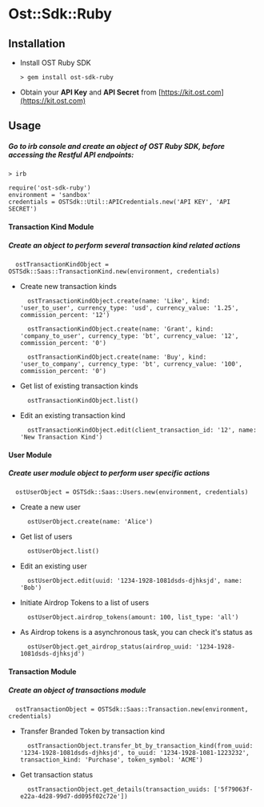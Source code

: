 # Ost::Sdk::Ruby

## Installation

* Install OST Ruby SDK

  ```
  > gem install ost-sdk-ruby
  
  ```
* Obtain your <b>API Key</b> and <b>API Secret</b> from [https://kit.ost.com](https://kit.ost.com)

## Usage

##### Go to irb console and create an object of OST Ruby SDK, before accessing the Restful API endpoints:

  ```
  > irb
  
  require('ost-sdk-ruby')
  environment = 'sandbox'
  credentials = OSTSdk::Util::APICredentials.new('API KEY', 'API SECRET')
  ```

#### Transaction Kind Module 

##### Create an object to perform several transaction kind related actions

  ```
    ostTransactionKindObject = OSTSdk::Saas::TransactionKind.new(environment, credentials)
  ```

* Create new transaction kinds

  ```
    ostTransactionKindObject.create(name: 'Like', kind: 'user_to_user', currency_type: 'usd', currency_value: '1.25', commission_percent: '12')
  ```
  
  ```
    ostTransactionKindObject.create(name: 'Grant', kind: 'company_to_user', currency_type: 'bt', currency_value: '12', commission_percent: '0')
  ```
 
  ```
    ostTransactionKindObject.create(name: 'Buy', kind: 'user_to_company', currency_type: 'bt', currency_value: '100', commission_percent: '0')
  ```
  
* Get list of existing transaction kinds

  ```
    ostTransactionKindObject.list()
  ```
  
* Edit an existing transaction kind

  ```
    ostTransactionKindObject.edit(client_transaction_id: '12', name: 'New Transaction Kind')
  ```
  
#### User Module

##### Create user module object to perform user specific actions

  ```
    ostUserObject = OSTSdk::Saas::Users.new(environment, credentials)
  ```
 
* Create a new user

  ```
    ostUserObject.create(name: 'Alice')
  ```

* Get list of users   
 
  ``` 
    ostUserObject.list()
  ```
  
* Edit an existing user
 
  ```
    ostUserObject.edit(uuid: '1234-1928-1081dsds-djhksjd', name: 'Bob')
  ```
  
* Initiate Airdrop Tokens to a list of users

  ```
    ostUserObject.airdrop_tokens(amount: 100, list_type: 'all')
  ```
    
* As Airdrop tokens is a asynchronous task, you can check it's status as

  ```
    ostUserObject.get_airdrop_status(airdrop_uuid: '1234-1928-1081dsds-djhksjd')
  ```
  
#### Transaction Module

##### Create an object of transactions module

  ```
    ostTransactionObject = OSTSdk::Saas::Transaction.new(environment, credentials)
  ```
  
* Transfer Branded Token by transaction kind

  ```
    ostTransactionObject.transfer_bt_by_transaction_kind(from_uuid: '1234-1928-1081dsds-djhksjd', to_uuid: '1234-1928-1081-1223232', transaction_kind: 'Purchase', token_symbol: 'ACME')
  ```

* Get transaction status
    
  ```
    ostTransactionObject.get_details(transaction_uuids: ['5f79063f-e22a-4d28-99d7-dd095f02c72e'])
  ```
